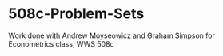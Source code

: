 # 508c-Problem-Sets
Work done with Andrew Moyseowicz and Graham Simpson for Econometrics class, WWS 508c
